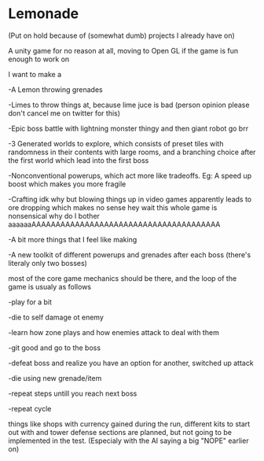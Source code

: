 # Lemonade
(Put on hold because of (somewhat dumb) projects I already have on)


A unity game for no reason at all, moving to Open GL if the game is fun enough to work on

I want to make a

-A Lemon throwing grenades

-Limes to throw things at, because lime juce is bad (person  opinion please don't cancel me on twitter for this)

-Epic boss battle with lightning monster thingy and then giant robot go brr

-3 Generated worlds to explore, which consists of preset tiles with randomness in their contents with large rooms, and a branching choice after the first world which lead into the first boss

-Nonconventional powerups, which act more like tradeoffs. Eg: A speed up boost which makes you more fragile

-Crafting idk why but blowing things up in video games apparently leads to ore dropping which makes no sense hey wait this whole game is nonsensical why do I bother aaaaaaAAAAAAAAAAAAAAAAAAAAAAAAAAAAAAAAAAAAAAA

-A bit more things that I feel like making

-A new toolkit of different powerups and grenades after each boss (there's literaly only two bosses)


most of the core game mechanics should be there, and the loop of the game is usualy as follows

-play for a bit

-die to self damage ot enemy

-learn how zone plays and how enemies attack to deal with them

-git good and go to the boss

-defeat boss and realize you have an option for another, switched up attack

-die using new grenade/item

-repeat steps untill you reach next boss

-repeat cycle

things like shops with currency gained during the run, different kits to start out with and tower defense sections are planned, but not going to be implemented in the test. (Especialy with the AI saying a big "NOPE" earlier on)

